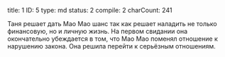 title:          1
ID:             5
type:           md
status:         2
compile:        2
charCount:      241


Таня решает дать Мао Мао шанс так как решает наладить не только финансовую, но и личную жизнь. На первом свидании она окончательно убеждается в том, что Мао Мао поменял отношение к нарушению закона. Она решила перейти к серьёзным отношениям.